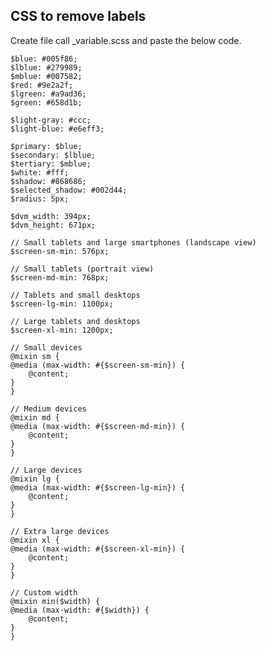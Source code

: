 ## CSS to remove labels
Create file call _variable.scss and paste the below code.

    $blue: #005f86;
    $lblue: #279989;
    $mblue: #007582;
    $red: #9e2a2f;
    $lgreen: #a9ad36;
    $green: #658d1b;

    $light-gray: #ccc;
    $light-blue: #e6eff3;

    $primary: $blue;
    $secondary: $lblue;
    $tertiary: $mblue;
    $white: #fff;
    $shadow: #868686;
    $selected_shadow: #002d44;
    $radius: 5px;

    $dvm_width: 394px;
    $dvm_height: 671px;

    // Small tablets and large smartphones (landscape view)
    $screen-sm-min: 576px;

    // Small tablets (portrait view)
    $screen-md-min: 768px;

    // Tablets and small desktops
    $screen-lg-min: 1100px;

    // Large tablets and desktops
    $screen-xl-min: 1200px;

    // Small devices
    @mixin sm {
    @media (max-width: #{$screen-sm-min}) {
        @content;
    }
    }

    // Medium devices
    @mixin md {
    @media (max-width: #{$screen-md-min}) {
        @content;
    }
    }

    // Large devices
    @mixin lg {
    @media (max-width: #{$screen-lg-min}) {
        @content;
    }
    }

    // Extra large devices
    @mixin xl {
    @media (max-width: #{$screen-xl-min}) {
        @content;
    }
    }

    // Custom width
    @mixin min($width) {
    @media (max-width: #{$width}) {
        @content;
    }
    }
